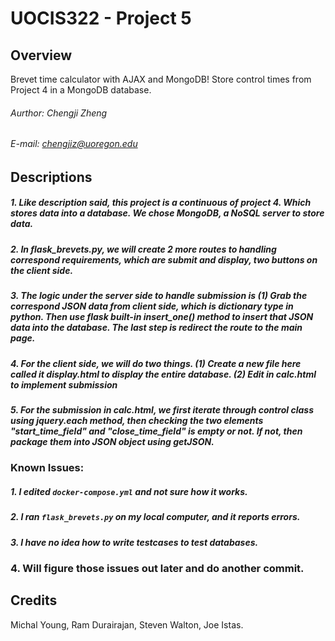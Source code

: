# UOCIS322 - Project 5
## Overview
Brevet time calculator with AJAX and MongoDB!
Store control times from Project 4 in a MongoDB database.

###### Aurthor: Chengji Zheng
###### E-mail: chengjiz@uoregon.edu

## Descriptions
##### 	1. Like description said, this project is a continuous of project 4. Which stores data into a database. We chose MongoDB, a NoSQL server to store data.
##### 	2. In flask_brevets.py, we will create 2 more routes to handling correspond requirements, which are submit and display, two buttons on the client side.
#####		3. The logic under the server side to handle submission is (1) Grab the correspond JSON data from client side, which is dictionary type in python. Then use flask built-in insert_one() method to insert that JSON data into the database. The last step is redirect the route to the main page.
#####	  4. For the client side, we will do two things. (1) Create a new file here called it display.html to display the entire database. (2) Edit in calc.html to implement submission
##### 	5. For the submission in calc.html, we first iterate through control class using jquery.each method, then checking the two elements "start_time_field" and "close_time_field" is empty or not. If not, then package them into JSON object using getJSON.

### Known Issues:
##### 1. I edited `docker-compose.yml` and not sure how it works.
##### 2. I ran `flask_brevets.py` on my local computer, and it reports errors.
##### 3. I have no idea how to write testcases to test databases.
### 4. Will figure those issues out later and do another commit.

## Credits

Michal Young, Ram Durairajan, Steven Walton, Joe Istas.
